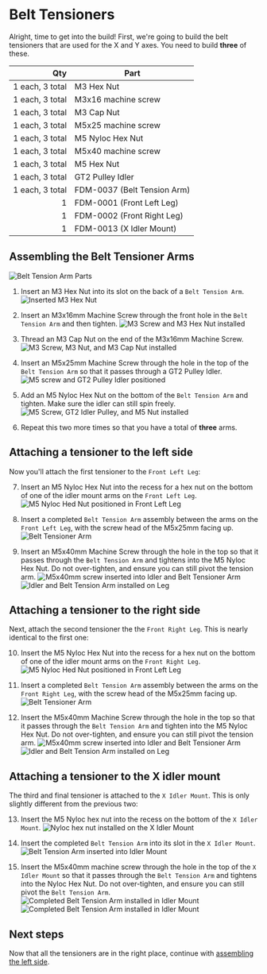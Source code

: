 # Belt Tensioners

Alright, time to get into the build! First, we're going to build the belt tensioners that are used for the X and Y axes. You need to build **three** of these.

| Qty              | Part                          |
|-----------------:|-------------------------------|
| 1 each, 3 total  | M3 Hex Nut                    |
| 1 each, 3 total  | M3x16 machine screw           |
| 1 each, 3 total  | M3 Cap Nut                    |
| 1 each, 3 total  | M5x25 machine screw           |
| 1 each, 3 total  | M5 Nyloc Hex Nut              |
| 1 each, 3 total  | M5x40 machine screw           |
| 1 each, 3 total  | M5 Hex Nut                    |
| 1 each, 3 total  | GT2 Pulley Idler              |
| 1 each, 3 total  | FDM-0037 (Belt Tension Arm)   |
| 1                | FDM-0001 (Front Left Leg)     |
| 1                | FDM-0002 (Front Right Leg)    |
| 1                | FDM-0013 (X Idler Mount)      |

## Assembling the Belt Tensioner Arms

![Belt Tension Arm Parts](images/1-belt-tension-arm-parts.jpg)

1. Insert an M3 Hex Nut into its slot on the back of a `Belt Tension Arm`.
  ![Inserted M3 Hex Nut](images/2-m3-nut-inserted.jpg)

1. Insert an M3x16mm Machine Screw through the front hole in the `Belt Tension Arm` and then tighten.
  ![M3 Screw and M3 Hex Nut installed](images/3-m3-bolt-inserted.png)

1. Thread an M3 Cap Nut on the end of the M3x16mm Machine Screw.
  ![M3 Screw, M3 Nut, and M3 Cap Nut installed](images/4-m3-cap-nut.jpg)

1. Insert an M5x25mm Machine Screw through the hole in the top of the `Belt Tension Arm` so that it passes through a GT2 Pulley Idler.
  ![M5 screw and GT2 Pulley Idler positioned](images/5-pulley.png)

1. Add an M5 Nyloc Hex Nut on the bottom of the `Belt Tension Arm` and tighten. Make sure the idler can still spin freely.
  ![M5 Screw, GT2 Idler Pulley, and M5 Nut installed](images/6-nyloc.jpg)

1. Repeat this two more times so that you have a total of **three** arms.

## Attaching a tensioner to the left side

Now you'll attach the first tensioner to the `Front Left Leg`:

7. Insert an M5 Nyloc Hex Nut into the recess for a hex nut on the bottom of one of the idler mount arms on the `Front Left Leg`.
  ![M5 Nyloc Hed Nut positioned in Front Left Leg](images/7-left-side-nut.png)

8. Insert a completed `Belt Tension Arm` assembly between the arms on the `Front Left Leg`, with the screw head of the M5x25mm facing up.
  ![Belt Tensioner Arm](images/8-left-side-arm.png)

9. Insert an M5x40mm Machine Screw through the hole in the top so that it passes through the `Belt Tension Arm` and tightens into the M5 Nyloc Hex Nut. Do not over-tighten, and ensure you can still pivot the tension arm.
  ![M5x40mm screw inserted into Idler and Belt Tensioner Arm](images/9-left-side-bolt.png)
  ![Idler and Belt Tension Arm installed on Leg](images/10-left-side-complete.jpg)

## Attaching a tensioner to the right side

Next, attach the second tensioner the the `Front Right Leg`. This is nearly identical to the first one:

10. Insert the M5 Nyloc Hex Nut into the recess for a hex nut on the bottom of one of the idler mount arms on the `Front Right Leg`.
    ![M5 Nyloc Hed Nut positioned in Front Left Leg](images/11-right-side-nut.png)

11. Insert a completed `Belt Tension Arm` assembly between the arms on the `Front Right Leg`, with the screw head of the M5x25mm facing up.
  ![Belt Tensioner Arm](images/12-right-side-arm.png)

12. Insert the M5x40mm Machine Screw through the hole in the top so that it passes through the `Belt Tension Arm` and tighten into the M5 Nyloc Hex Nut. Do not over-tighten, and ensure you can still pivot the tension arm.
  ![M5x40mm screw inserted into Idler and Belt Tensioner Arm](images/13-right-side-bolt.png)
  ![Idler and Belt Tension Arm installed on Leg](images/14-right-side-complete.jpg)

## Attaching a tensioner to the X idler mount

The third and final tensioner is attached to the `X Idler Mount`. This is only slightly different from the previous two:

13. Insert the M5 Nyloc hex nut into the recess on the bottom of the `X Idler Mount`.
  ![Nyloc hex nut installed on the X Idler Mount](images/15-x-nut.png)

14. Insert the completed `Belt Tension Arm` into its slot in the `X Idler Mount`.
  ![Belt Tension Arm inserted into Idler Mount](images/16-x-arm.jpg)

15. Insert the M5x40mm machine screw through the hole in the top of the `X Idler Mount` so that it passes through the `Belt Tension Arm` and tightens into the Nyloc Hex Nut.  Do not over-tighten, and ensure you can still pivot the `Belt Tension Arm`.
  ![Completed Belt Tension Arm installed in Idler Mount](images/17-x-complete.jpg)
  ![Completed Belt Tension Arm installed in Idler Mount](images/18-x-complete-alt.jpg)

## Next steps

Now that all the tensioners are in the right place, continue with [assembling the left side](../left-side/index.md).
